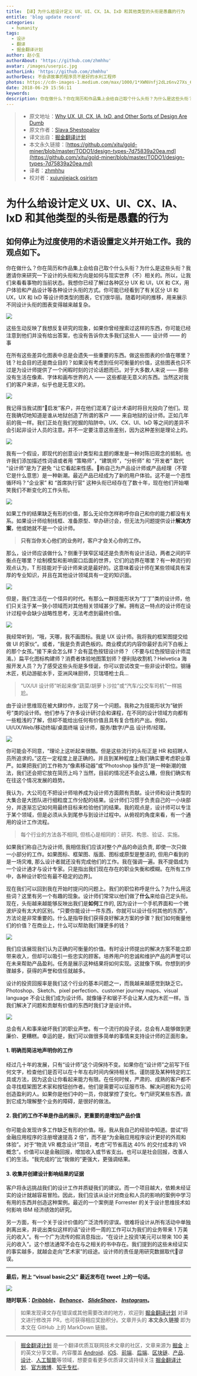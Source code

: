 ```yaml
---
title: 【译】为什么给设计定义 UX、UI、CX、IA、IxD 和其他类型的头衔是愚蠢的行为
entitle: 'blog update record'
categories:
  - humanity
tags:
  - 设计
  - 翻译
  - 掘金翻译计划
author: 赵小生
authorAbout: 'https://github.com/zhmhhu'
avatar: /images/userpic.jpg
authorLink: 'https://github.com/zhmhhu'
authorDesc: 不会讲故事的程序员不是好的水利工程师
photos: https://cdn-images-1.medium.com/max/1000/1*XWNVnfj2dLz6nv27Xs_6_Q.png
date: 2018-06-29 15:56:11
keywords:
description: 你在做什么？你在简历和作品集上会给自己取个什么头衔？为什么是这些头衔？我邀请你来研究一下设计的头衔和方向是如何与现实世界（不）相关的。
---
```


> * 原文地址：[Why UX, UI, CX, IA, IxD, and Other Sorts of Design Are Dumb](https://medium.muz.li/design-types-7d75839a20ea)
> * 原文作者：[Slava Shestopalov](https://medium.muz.li/@shestopalov.v?source=post_header_lockup)
> * 译文出自：[掘金翻译计划](https://github.com/xitu/gold-miner)
> * 本文永久链接：[https://github.com/xitu/gold-miner/blob/master/TODO1/design-types-7d75839a20ea.md](https://github.com/xitu/gold-miner/blob/master/TODO1/design-types-7d75839a20ea.md)
> * 译者：[zhmhhu](https://github.com/zhmhhu)
> * 校对者：[xujunjiejack](https://github.com/xujunjiejack),[osirism](https://github.com/osirism)

# 为什么给设计定义 UX、UI、CX、IA、IxD 和其他类型的头衔是愚蠢的行为

## 如何停止为过度使用的术语设置定义并开始工作。我的观点如下。

你在做什么？你在简历和作品集上会给自己取个什么头衔？为什么是这些头衔？我邀请你来研究一下设计的头衔和方向是如何与现实世界（不）相关的。所以，让我们来看看事物的当前状态。我想你已经了解过各种区分 UX 和 UI，UX 和 CX，用户体验和产品设计等各种设计头衔的方式。你可能已经看到了有关区分 UI 和 UX，UX 和 IxD 等设计师类型的图表，它们很华丽。随着时间的推移，用来展示不同设计头衔的图表变得越来越复杂。

![](https://cdn-images-1.medium.com/max/1000/1*XWNVnfj2dLz6nv27Xs_6_Q.png)

这些生动反映了我想反复研究的现象，如果你曾经搜索过这样的东西，你可能已经注意到他们并没有给出答案，也没有告诉你太多我们这些人 —— 设计师 —— 的事

在所有这些差异化图表中总是会遗失一些重要的东西。做这些图表的价值在哪里？钱？社会目的还是商业目的？如果没有考虑到任何可衡量的价值，这些图表也只不过是为设计师提供了一个闲暇时刻的讨论话题而已。对于大多数人来说 —— 那些没有生活在像素、字体和画布世界的人 —— 这些都是无意义的东西。当然这对我们的客户来讲，似乎也是无意义的。

![](https://cdn-images-1.medium.com/max/1000/1*Rd8N8AgupUMRaBJJ_txp8A.png)

我记得当我试图“启发”客户，并在他们混淆了设计术语时将目光投向了他们。现在我确切地知道是谁从地狱创造了所谓的客户 —— 来自地狱的设计师。正如几年前的我一样。我们正处在我们挖掘的陷阱中。UX、CX、UI、IxD 等之间的差异不会引起非设计人员的注意。并不一定要注意这些差别，因为这种差别是理论上的。

![](https://cdn-images-1.medium.com/max/1000/1*vviekrE3A_mbzN2YlX6msA.png)

我有一个假设，即现代的创意设计类型和主题的爆发是一种对陈旧观念的抵制。也许我们添加描述性词语或者用 “策略师”，“建筑师”，“分析师” 和 “开发者” 取代 “设计师”是为了避免 “让它看起来性感。称自己为产品设计师或产品经理（不管它是什么意思）是一种新潮。最近产品已经成为了新的用户体验。这不是一个恶性循环吗？“企业家” 和 “首席执行官” 这种头衔已经存在了数十年，现在他们开始嘲笑我们不断变化的工作头衔。

![](https://cdn-images-1.medium.com/max/1000/1*LVTK3hTwcAObaZ_A6pT6Bg.png)

如果工作的结果缺乏有形的价值，那么无论你怎样称呼你自己和你的能力都没有关系。如果设计师绘制线框、准备原型、举办研讨会，但无法为问题提供设计**解决方案**，他或她就不是一个设计师。

> **只有当你关心他们的业务时，客户才会关心你的工作。**

那么，设计师应该做什么？侧重于狭窄区域还是负责所有设计活动，两者之间的平衡点在哪里？绘制模型和影响窗口后面的世界，它们的边界在哪里？有一种流行的观点认为，T 形技能对于设计师来说是最好的。这意味着设计师在某些领域具有深厚的专业知识，并且在其他设计领域具有一定的知识面。

![](https://cdn-images-1.medium.com/max/1000/1*hK7ytbVyb-RZ15CfBODnbg.png)

但是，我们生活在一个怪异的时代。有那么一群技能形状为“丁丁”类的设计师，他们只关注于某一狭小领域而对其他相关领域甚少了解。拥有这一特点的设计师在设计过程中会缺少战略性思考，无法考虑到最终价值。

![](https://cdn-images-1.medium.com/max/1000/1*NWL3zO3SIvITHknl-TlDkA.png)

我经常听到，“哦，天哪，我不画图标。我是 UX 设计师。我将我的框架图提交给做 UI 的家伙”。或者，“我是负责调色板的。商业模式的内容你最好去问下白板上的那个女孩。”接下来会怎么样？会有蓝色按钮设计师？（不要与红色按钮设计师混淆。）扁平化图标构建师？消费者体验地图策划师？便利贴收割机？Helvetica 海报开发人员？为了感受这些头衔是多怪诞，你可以尝试改变一些非设计职位。钢锤木匠，机动游艇水手，亚洲风味厨师，贝瑞塔枪士兵...

> “UX/UI 设计师”听起来像“蔬菜/胡萝卜沙拉”或“汽车/公交车司机”一样尴尬。

由于设计思维现在被大肆炒作，出现了另一个问题。我称之为技能形状为“破折号”类的设计师。他们参与了许多设计研讨会和课程，在不同的设计领域方向都有一些粗浅的了解，但却不能给出任何有价值且具有复合性的产出。例如，UI/UX/Web/移动终端/桌面终端 设计师，服务/数字/产品 设计师/经理。

![](https://cdn-images-1.medium.com/max/1000/1*riMfPuh8foxeobts4Xgt8A.png)

你可能会不同意，“理论上这听起来很酷。但是这些流行的头衔正是 HR 和招聘人员所追求的。”这在一定程度上是正确的。并且到某种程度上我们确实要考虑职业尊严。如果把我们的工作称为“像素移动器”或“Photoshop 操作员”是一种新潮的做法，我们还会把它放在简历上吗？当然，目前的情况还不会这么糟，但我们确实有在往这个情况发展的趋势。

我认为，大公司在不把设计师培养成为设计师方面颇有贡献。设计师和设计类型的大集合是大团队进行细粒度工作分配的结果。设计师们习惯于负责自己的一小块部分，并逐渐忘记如何用最终目标来检验他们的结果。我的观点是，设计师可以专注于某个领域，但是必须从头到尾参与到设计过程中。从俯视的角度来看，有一个通用的设计工作流程。

> 每个行业的方法各不相同, 但核心是相同的：研究、构思、验证、实施。

如果我们称自己为设计师, 我相信我们应该对整个产品的命运负责, 即使一次只做一小部分的工作。如果图标、框架图、版面、图标或原型是整洁的, 但用户看到的是一场灾难, 那么设计者就还没有完成他们的工作。我在强调一遍。我不提倡成为一个设计通才与设计专家。只是指出我们现在存在的职业失衡和模糊。在所有工作中，各种设计职位有最不稳定的边界]。

现在我们可以回到我在开始时提问的问题上。我们的职位称呼是什么？为什么用这些词？这里有另一个有趣的现象。设计师们常常以他们做了**什么**来给自己定头衔。现在，头衔越来越能够反映出我们是**如何**工作的, 因为设计一个手机界面和一个微波炉没有太大的区别。“只要你能设计一件东西，你就可以设计任何其他的东西”，方法论是非常重要的。什么是指导我们获得良好解决方案的步骤？我们如何衡量他们的价值？在商业上，什么可以帮助我们赚更多的钱？

![](https://cdn-images-1.medium.com/max/1000/1*bWGnsAWm-KdOdetYjO9nGw.png)

我们应该展现我们认为正确的可衡量的价值。有时设计师提出的解决方案不能立即带来收入，但却可以吸引一些忠实的顾客。培养用户的忠诚和维护产品的声誉可以在未来帮助产品盈利。任务是展示这种结果将如何实现。这就像下棋。你想到的步骤越多，获得的声誉和信任就越多。

设计的投资回报率是我们这个行业的基本问题之一，而我越来越感觉到缺乏它。Photoshop、Sketch、pixel perfection、customer journey maps、visual language 不会让我们成为设计师。就像锤子和锯子不会让某人成为木匠一样。当我们解决了问题和贡献有价值的东西时我们才是设计师。

![](https://cdn-images-1.medium.com/max/1000/1*weMdmdiR2hQCC_TIB07XSQ.png)

总会有人和事来破坏我们的职业声誉。有一个流行的段子说，总会有人能够做到更廉价、更糟糕。幸运的是，我们可以做很多简单的事情来支持设计师的正面形象。

#### 1. 明确而简洁地声明你的工作

经过几十年的发展，只有“设计师”这个词保持不变。如果你在“设计师”之前写下任何文字，检查他们是否可以在十年左右时间内保持相关性。谨防提及某种特定的工具或方法，因为这会让你看起来能力有限。在任何时候，严肃的、成熟的客户都不会寻找框架图艺术家和按钮创作者。他们是需要可以征服市场、解决问题和为公司创造盈利的人。如果你是他们中的一员，你就掌控了变化。专门研究某些东西，直到它成为理解整个业务的障碍，是很好的做法。

#### 2. 我们的工作不单是作品的展示，更重要的是增加产品价值

你可能会发现许多工作缺乏有形的价值。哦，我从我自己的经验中知道。尝试“将金融应用程序的注册增速提高 2 倍”，而不是“为金融应用程序设计更好的外观和体验”。对于“物流 VR 概念设计”项目，考虑“可节省高达 40% 的交付成本的 VR 概念”。价值可以是金融回报，增加收入或节省支出。也可以是社会回报，改善人们的生活。“我完成的”比“我做的”更强大，更强调结果。

#### 3. 收集并创建设计影响结果的证据

客户将永远挑战我们的设计工作并质疑我们的建议。而一个项目越大，依赖未经证实的设计就越容易冒险。因此，我们应该从设计对商业和人员的影响的案例中学习有用的东西并创造这种案例。最近的一个案例是 Forrester 的关于设计思维技术如何影响 IBM 经济绩效的研究。

另一方面，有一个关于设计价值的广泛流传的谬误。很难将设计从所有活动中单独剥离出来，并说出类似这样的话“设计师一周的工作可以为我们的业务带来 1 万美元的收入”。有一个广为流传的假消息指出，“在设计上投资1美元可以带来 100 美元的收入”。这个想法通常不会在与之相关的书中存在。我们提到的这些未经证实的事实越多，就越会走向“艺术家”的歧途。设计师的责任是用研究数据取代谬误。

* * *

**最后，附上 “visual basic之父” 最近发布在 tweet 上的一句话。**

![](https://cdn-images-1.medium.com/max/1000/1*2Wjbju8NISCNbyxuvZVKig.png)

**随时联系：[_Dribbble_](https://dribbble.com/shestopalov)_、_ [_Behance_](https://www.behance.net/shestopalov)_、_ [_SlideShare_](https://www.slideshare.net/shestopalov)_、_ [_Instagram_](https://www.instagram.com/slava.shestopalov/)。**

> 如果发现译文存在错误或其他需要改进的地方，欢迎到 [掘金翻译计划](https://github.com/xitu/gold-miner) 对译文进行修改并 PR，也可获得相应奖励积分。文章开头的 **本文永久链接** 即为本文在 GitHub 上的 MarkDown 链接。


---

> [掘金翻译计划](https://github.com/xitu/gold-miner) 是一个翻译优质互联网技术文章的社区，文章来源为 [掘金](https://juejin.im) 上的英文分享文章。内容覆盖 [Android](https://github.com/xitu/gold-miner#android)、[iOS](https://github.com/xitu/gold-miner#ios)、[前端](https://github.com/xitu/gold-miner#前端)、[后端](https://github.com/xitu/gold-miner#后端)、[区块链](https://github.com/xitu/gold-miner#区块链)、[产品](https://github.com/xitu/gold-miner#产品)、[设计](https://github.com/xitu/gold-miner#设计)、[人工智能](https://github.com/xitu/gold-miner#人工智能)等领域，想要查看更多优质译文请持续关注 [掘金翻译计划](https://github.com/xitu/gold-miner)、[官方微博](http://weibo.com/juejinfanyi)、[知乎专栏](https://zhuanlan.zhihu.com/juejinfanyi)。

